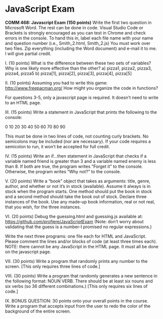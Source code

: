 # JavaScript Exam

**COMM 468: Javascript Exam (150 points)**
Write the first two question in Microsoft Word. The rest can be done in code.  Visual Studio Code or Brackets is strongly encouraged as you can test in Chrome and check errors in the console.  To hand this in, label each file name with your name and question number (i.e., Smith_2.html, Smith_2.js) You must work over two files. Zip everything (including the Word document) and e-mail it to me. I will give partial credit.

I.	(10 points) What is the difference between these two sets of variables? Why is one likely more effective than the other?
a) pizza1, pizza2, pizza3, pizza4, pizza5
b) pizza[1], pizza[2], pizza[3], pizza[4], pizza[5] 

II.	(10 points) Assuming you had to write this game:
http://www.freepacman.org/
How might you organize the code in functions?

For questions 3-5, only a javascript page is required. It doesn’t need to write to an HTML page.

III.	(15 points) Write a statement in JavaScript that prints the following to the console:

0 10 20 30 40 50 60 70 80 90

This must be done in two lines of code, not counting curly brackets.  No semicolons may be included (nor are necessary).  If your code requires a semicolon to run, it won’t be accepted for full credit.

IV.	(15 points) Write an if…then statement in JavaScript that checks if a variable named friend is greater than 3 and a variable named enemy is less than 8.  If both are true, the program writes “Forget it” to the console.  Otherwise, the program writes “Why not?” to the console.

V.	(20 points) Write a “book” object that takes as arguments: title, genre, author, and whether or not it’s in stock (available).  Assume it always is in stock when the program starts.  One method should put the book in stock and a second method should take the book out of stock.  Declare three instances of the book.  Use any made-up book information, real or not real, that you wish, for the three instances.

VI.	(20 points) Debug the guessing.html and guessing.js available at:
https://github.com/profjere/JavaScriptExam (Note: don’t worry about validating that the guess is a number-I promised no regular expressions.)

Write the next three programs: one file each for HTML and JavaScript.  Please comment the lines and/or blocks of code (at least three times each). NOTE: there cannot be any JavaScript in the HTML page. It must all be done on the javascript page.

VII.	(30 points) Write a program that randomly prints any number to the screen.  [This only requires three lines of code.]

VIII.	(30 points) Write a program that randomly generates a new sentence in the following format: NOUN VERB. There should be at least six nouns and six verbs (so 36 different combinations.) [This only requires six lines of code.]

IX.	BONUS QUESTION: 30 points onto your overall points in the course. Write a program that accepts input from the user to redo the color of the background of the entire screen. 



